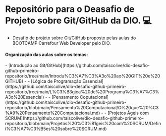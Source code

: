 # Repositório para o Deasafio de Projeto sobre Git/GitHub da DIO. 💻
 - Desafio de projeto sobre Git/GitHub proposto pelas aulas do BOOTCAMP Carrefour Web Developer pelo DIO. 
<h4> Organização das aulas sobre os temas: </h4> 
 - [Introdução ao Git/GitHub](https://github.com/taiscolive/dio-desafio-github-primeiro-repositorio/tree/main/Introdu%C3%A7%C3%A3o%20ao%20GIT%20e%20GITHUB)
 - 
 - [Lógica de Programação Essencial](https://github.com/taiscolive/dio-desafio-github-primeiro-repositorio/tree/main/L%C3%B3gica%20de%20Programa%C3%A7%C3%A3o%20Essencial) 
 - 
 - [Pensamento Coputacional](https://github.com/taiscolive/dio-desafio-github-primeiro-repositorio/blob/main/Pensamento%20Computacional/O%20que%20%C3%A9%20Pensamento%20Computacional.md)
 - 
 - [Projetos Ágeis com SCRUM](https://github.com/taiscolive/dio-desafio-github-primeiro-repositorio/blob/main/Projetos%20%C3%81geis%20com%20SCRUM/Defini%C3%A7%C3%B5es%20sobre%20SCRUM.md)
